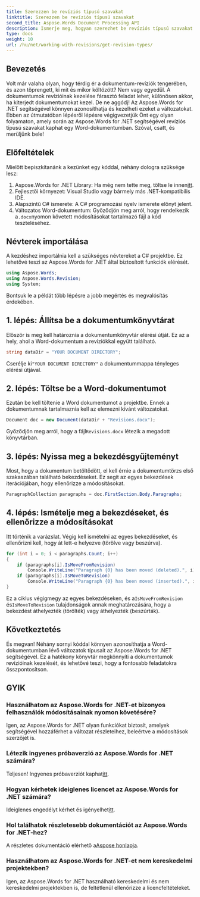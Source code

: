 ```yaml
---
title: Szerezzen be revíziós típusú szavakat
linktitle: Szerezzen be revíziós típusú szavakat
second_title: Aspose.Words Document Processing API
description: Ismerje meg, hogyan szerezhet be revíziós típusú szavakat egy Word-dokumentumban az Aspose.Words for .NET használatával. Ez a lépésenkénti útmutató segít a dokumentum-revíziók hatékony kezelésében.
type: docs
weight: 10
url: /hu/net/working-with-revisions/get-revision-types/
---
```

## Bevezetés

Volt már valaha olyan, hogy térdig ér a dokumentum-revíziók tengerében, és azon töprengett, ki mit és mikor költözött? Nem vagy egyedül. A dokumentumok revízióinak kezelése fárasztó feladat lehet, különösen akkor, ha kiterjedt dokumentumokat kezel. De ne aggódj! Az Aspose.Words for .NET segítségével könnyen azonosíthatja és kezelheti ezeket a változatokat. Ebben az útmutatóban lépésről lépésre végigvezetjük Önt egy olyan folyamaton, amely során az Aspose.Words for .NET segítségével revíziós típusú szavakat kaphat egy Word-dokumentumban. Szóval, csatt, és merüljünk bele!

## Előfeltételek

Mielőtt bepiszkítanánk a kezünket egy kóddal, néhány dologra szüksége lesz:

1.  Aspose.Words for .NET Library: Ha még nem tette meg, töltse le innen[itt](https://releases.aspose.com/words/net/).
2. Fejlesztői környezet: Visual Studio vagy bármely más .NET-kompatibilis IDE.
3. Alapszintű C# ismerete: A C# programozási nyelv ismerete előnyt jelent.
4.  Változatos Word-dokumentum: Győződjön meg arról, hogy rendelkezik a`.docx`nyomon követett módosításokat tartalmazó fájl a kód teszteléséhez.

## Névterek importálása

A kezdéshez importálnia kell a szükséges névtereket a C# projektbe. Ez lehetővé teszi az Aspose.Words for .NET által biztosított funkciók elérését.

```csharp
using Aspose.Words;
using Aspose.Words.Revision;
using System;
```

Bontsuk le a példát több lépésre a jobb megértés és megvalósítás érdekében.

## 1. lépés: Állítsa be a dokumentumkönyvtárat

Először is meg kell határoznia a dokumentumkönyvtár elérési útját. Ez az a hely, ahol a Word-dokumentum a revíziókkal együtt található.

```csharp
string dataDir = "YOUR DOCUMENT DIRECTORY";
```

 Cserélje ki`"YOUR DOCUMENT DIRECTORY"` a dokumentummappa tényleges elérési útjával.

## 2. lépés: Töltse be a Word-dokumentumot

Ezután be kell töltenie a Word dokumentumot a projektbe. Ennek a dokumentumnak tartalmaznia kell az elemezni kívánt változatokat.

```csharp
Document doc = new Document(dataDir + "Revisions.docx");
```

 Győződjön meg arról, hogy a fájl`Revisions.docx` létezik a megadott könyvtárban.

## 3. lépés: Nyissa meg a bekezdésgyűjteményt

Most, hogy a dokumentum betöltődött, el kell érnie a dokumentumtörzs első szakaszában található bekezdéseket. Ez segít az egyes bekezdések iterációjában, hogy ellenőrizze a módosításokat.

```csharp
ParagraphCollection paragraphs = doc.FirstSection.Body.Paragraphs;
```

## 4. lépés: Ismételje meg a bekezdéseket, és ellenőrizze a módosításokat

Itt történik a varázslat. Végig kell ismételni az egyes bekezdéseket, és ellenőrizni kell, hogy át lett-e helyezve (törölve vagy beszúrva).

```csharp
for (int i = 0; i < paragraphs.Count; i++)
{
    if (paragraphs[i].IsMoveFromRevision)
        Console.WriteLine("Paragraph {0} has been moved (deleted).", i);
    if (paragraphs[i].IsMoveToRevision)
        Console.WriteLine("Paragraph {0} has been moved (inserted).", i);
}
```

 Ez a ciklus végigmegy az egyes bekezdéseken, és a`IsMoveFromRevision` és`IsMoveToRevision` tulajdonságok annak meghatározására, hogy a bekezdést áthelyezték (törölték) vagy áthelyezték (beszúrták).

## Következtetés

És megvan! Néhány sornyi kóddal könnyen azonosíthatja a Word-dokumentumban lévő változatok típusait az Aspose.Words for .NET segítségével. Ez a hatékony könyvtár megkönnyíti a dokumentumok revízióinak kezelését, és lehetővé teszi, hogy a fontosabb feladatokra összpontosítson. 

## GYIK

### Használhatom az Aspose.Words for .NET-et bizonyos felhasználók módosításainak nyomon követésére?

Igen, az Aspose.Words for .NET olyan funkciókat biztosít, amelyek segítségével hozzáférhet a változat részleteihez, beleértve a módosítások szerzőjét is.

### Létezik ingyenes próbaverzió az Aspose.Words for .NET számára?

 Teljesen! Ingyenes próbaverziót kaphat[itt](https://releases.aspose.com/).

### Hogyan kérhetek ideiglenes licencet az Aspose.Words for .NET számára?

 Ideiglenes engedélyt kérhet és igényelhet[itt](https://purchase.aspose.com/temporary-license/).

### Hol találhatok részletesebb dokumentációt az Aspose.Words for .NET-hez?

 A részletes dokumentáció elérhető a[Aspose honlapja](https://reference.aspose.com/words/net/).

### Használhatom az Aspose.Words for .NET-et nem kereskedelmi projektekben?

Igen, az Aspose.Words for .NET használható kereskedelmi és nem kereskedelmi projektekben is, de feltétlenül ellenőrizze a licencfeltételeket.